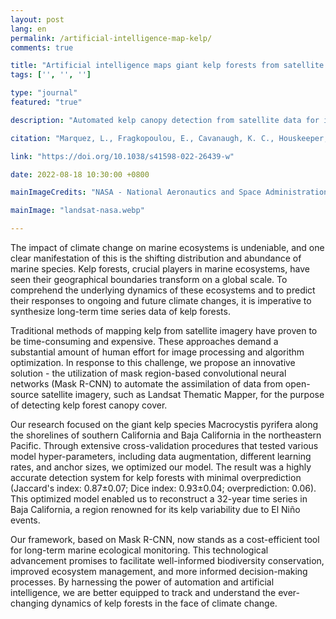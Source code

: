 ```yaml
---
layout: post
lang: en
permalink: /artificial-intelligence-map-kelp/
comments: true

title: "Artificial intelligence maps giant kelp forests from satellite imagery"
tags: ['', '', '']

type: "journal"
featured: "true"

description: "Automated kelp canopy detection from satellite data for improved long-term ecological monitoring and conservation efforts."

citation: "Marquez, L., Fragkopoulou, E., Cavanaugh, K. C., Houskeeper, H. F., & Assis, J. (2022). Artificial intelligence convolutional neural networks map giant kelp forests from satellite imagery. Scientific Reports."

link: "https://doi.org/10.1038/s41598-022-26439-w"

date: 2022-08-18 10:30:00 +0800

mainImageCredits: "NASA - National Aeronautics and Space Administration"

mainImage: "landsat-nasa.webp"

---
```


The impact of climate change on marine ecosystems is undeniable, and one clear manifestation of this is the shifting distribution and abundance of marine species. Kelp forests, crucial players in marine ecosystems, have seen their geographical boundaries transform on a global scale. To comprehend the underlying dynamics of these ecosystems and to predict their responses to ongoing and future climate changes, it is imperative to synthesize long-term time series data of kelp forests.

Traditional methods of mapping kelp from satellite imagery have proven to be time-consuming and expensive. These approaches demand a substantial amount of human effort for image processing and algorithm optimization. In response to this challenge, we propose an innovative solution - the utilization of mask region-based convolutional neural networks (Mask R-CNN) to automate the assimilation of data from open-source satellite imagery, such as Landsat Thematic Mapper, for the purpose of detecting kelp forest canopy cover.

Our research focused on the giant kelp species Macrocystis pyrifera along the shorelines of southern California and Baja California in the northeastern Pacific. Through extensive cross-validation procedures that tested various model hyper-parameters, including data augmentation, different learning rates, and anchor sizes, we optimized our model. The result was a highly accurate detection system for kelp forests with minimal overprediction (Jaccard's index: 0.87±0.07; Dice index: 0.93±0.04; overprediction: 0.06). This optimized model enabled us to reconstruct a 32-year time series in Baja California, a region renowned for its kelp variability due to El Niño events.

Our framework, based on Mask R-CNN, now stands as a cost-efficient tool for long-term marine ecological monitoring. This technological advancement promises to facilitate well-informed biodiversity conservation, improved ecosystem management, and more informed decision-making processes. By harnessing the power of automation and artificial intelligence, we are better equipped to track and understand the ever-changing dynamics of kelp forests in the face of climate change.
